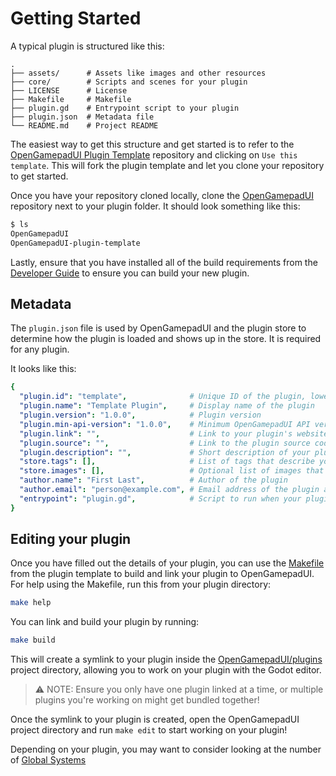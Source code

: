 # Getting Started

A typical plugin is structured like this:

```
.
├── assets/      # Assets like images and other resources
├── core/        # Scripts and scenes for your plugin
├── LICENSE      # License
├── Makefile     # Makefile
├── plugin.gd    # Entrypoint script to your plugin
├── plugin.json  # Metadata file
└── README.md    # Project README
```

The easiest way to get this structure and get started is to refer to the
[OpenGamepadUI Plugin Template](https://github.com/ShadowBlip/OpenGamepadUI-plugin-template)
repository and clicking on `Use this template`. This will fork the plugin
template and let you clone your repository to get started.

Once you have your repository cloned locally, clone the
[OpenGamepadUI](https://github.com/ShadowBlip/OpenGamepadUI) repository next
to your plugin folder. It should look something like this:

```bash
$ ls
OpenGamepadUI
OpenGamepadUI-plugin-template
```

Lastly, ensure that you have installed all of the build requirements from
the [Developer Guide](https://github.com/ShadowBlip/OpenGamepadUI/blob/main/docs/DEVELOPER.md#build-requirements)
to ensure you can build your new plugin.

## Metadata

The `plugin.json` file is used by OpenGamepadUI and the plugin store to determine
how the plugin is loaded and shows up in the store. It is required for any
plugin.

It looks like this:

```yaml
{
  "plugin.id": "template",              # Unique ID of the plugin, lowercase
  "plugin.name": "Template Plugin",     # Display name of the plugin
  "plugin.version": "1.0.0",            # Plugin version
  "plugin.min-api-version": "1.0.0",    # Minimum OpenGamepadUI API version
  "plugin.link": "",                    # Link to your plugin's website
  "plugin.source": "",                  # Link to the plugin source code
  "plugin.description": "",             # Short description of your plugin
  "store.tags": [],                     # List of tags that describe your plugin
  "store.images": [],                   # Optional list of images that show your plugin
  "author.name": "First Last",          # Author of the plugin
  "author.email": "person@example.com", # Email address of the plugin author
  "entrypoint": "plugin.gd",            # Script to run when your plugin is loaded
}
```

## Editing your plugin

Once you have filled out the details of your plugin, you can use the
[Makefile](https://github.com/ShadowBlip/OpenGamepadUI-plugin-template/blob/main/Makefile)
from the plugin template to build and link your plugin to OpenGamepadUI. For
help using the Makefile, run this from your plugin directory:

```bash
make help
```

You can link and build your plugin by running:

```bash
make build
```

This will create a symlink to your plugin inside the
[OpenGamepadUI/plugins](https://github.com/ShadowBlip/OpenGamepadUI/tree/main/plugins)
project directory, allowing you to work on your plugin with the Godot
editor.

> :warning: NOTE: Ensure you only have one plugin linked at a time, or multiple
> plugins you're working on might get bundled together!

Once the symlink to your plugin is created, open the OpenGamepadUI project
directory and run `make edit` to start working on your plugin!

Depending on your plugin, you may want to consider looking at the number
of [Global Systems](https://github.com/ShadowBlip/OpenGamepadUI/blob/main/docs/DEVELOPER.md#global-systems)
